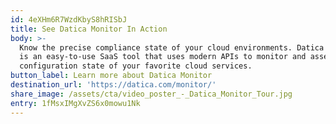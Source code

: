 ```yaml
---
id: 4eXHm6R7WzdKbyS8hRISbJ
title: See Datica Monitor In Action
body: >-
  Know the precise compliance state of your cloud environments. Datica Monitor
  is an easy-to-use SaaS tool that uses modern APIs to monitor and assess the
  configuration state of your favorite cloud services.
button_label: Learn more about Datica Monitor
destination_url: 'https://datica.com/monitor/'
share_image: /assets/cta/video_poster_-_Datica_Monitor_Tour.jpg
entry: 1fMsxIMgXvZS6x0mowu1Nk
---
```


  